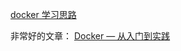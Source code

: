 [docker 学习思路](https://www.cnblogs.com/iiiiher/p/8027644.html)

非常好的文章：
[Docker — 从入门到实践](https://yeasy.gitbooks.io/docker_practice/content/)
